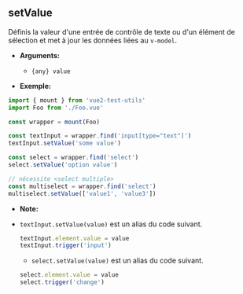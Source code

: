 ## setValue

Définis la valeur d'une entrée de contrôle de texte ou d'un élément de sélection et met à jour les données liées au `v-model`.

- **Arguments:**

  - `{any} value`

- **Exemple:**

```js
import { mount } from 'vue2-test-utils'
import Foo from './Foo.vue'

const wrapper = mount(Foo)

const textInput = wrapper.find('input[type="text"]')
textInput.setValue('some value')

const select = wrapper.find('select')
select.setValue('option value')

// nécessite <select multiple>
const multiselect = wrapper.find('select')
multiselect.setValue(['value1', 'value3'])
```

- **Note:**

- `textInput.setValue(value)` est un alias du code suivant.

  ```js
  textInput.element.value = value
  textInput.trigger('input')
  ```

  - `select.setValue(value)` est un alias du code suivant.

  ```js
  select.element.value = value
  select.trigger('change')
  ```
